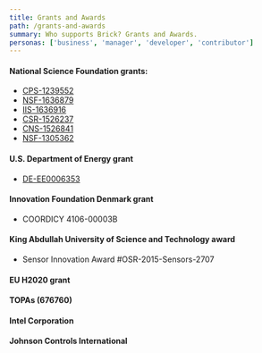 ```yaml
---
title: Grants and Awards
path: /grants-and-awards
summary: Who supports Brick? Grants and Awards.
personas: ['business', 'manager', 'developer', 'contributor']
---
```


#### National Science Foundation grants:
- [CPS-1239552](https://www.nsf.gov/awardsearch/showAward?AWD_ID=1239552)
- [NSF-1636879](https://www.nsf.gov/awardsearch/showAward?AWD_ID=1636879)
- [IIS-1636916](https://www.nsf.gov/awardsearch/showAward?AWD_ID=1636916)
- [CSR-1526237](https://www.nsf.gov/awardsearch/showAward?AWD_ID=1526237)
- [CNS-1526841](https://www.nsf.gov/awardsearch/showAward?AWD_ID=1526841)
- [NSF-1305362](https://nsf.gov/awardsearch/showAward?AWD_ID=1305362)


#### U.S. Department of Energy grant
- [DE-EE0006353](https://www.energy.gov/sites/prod/files/2014/03/f12/CX-011262.pdf)

#### Innovation Foundation Denmark grant
- COORDICY 4106-00003B

#### King Abdullah University of Science and Technology award
- Sensor Innovation Award #OSR-2015-Sensors-2707

#### EU H2020 grant

#### TOPAs (676760)

#### Intel Corporation

#### Johnson Controls International